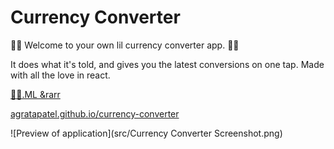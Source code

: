 # Currency Converter

🤑🤑 Welcome to your own lil currency converter app. 🤑🤑

It does what it's told, and gives you the latest conversions on one tap. Made with all the love in react.

[🤑🤑.ML &rarr](https://🤑🤑.ml)

[agratapatel.github.io/currency-converter](https://www.agratapatel.github.io/currency-converter)

![Preview of application](src/Currency Converter Screenshot.png)
